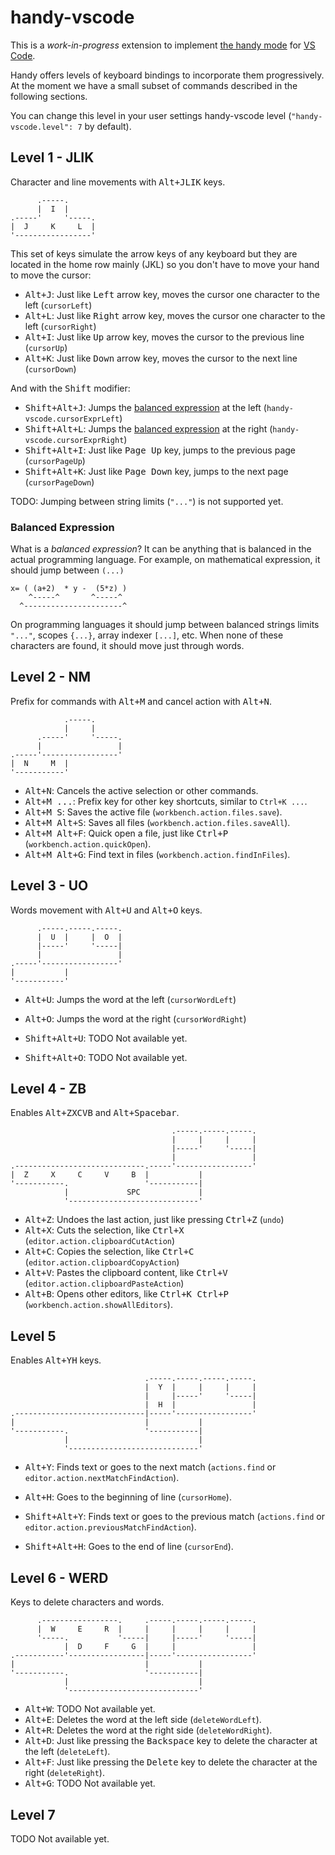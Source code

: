 # handy-vscode

This is a *work-in-progress* extension to implement
[the handy mode](https://github.com/superhandy/intro) for
[VS Code](https://github.com/microsoft/vscode/).

Handy offers levels of keyboard bindings to incorporate them
progressively. At the moment we have a small subset of commands
described in the following sections.

You can change this level in your user settings handy-vscode level
(`"handy-vscode.level": 7` by default).

## Level 1 - JLIK

Character and line movements with <kbd>Alt+JLIK</kbd> keys.

          .-----.
          |  I  |
    .-----'     '-----.
    |  J     K     L  |
    '-----------------'

This set of keys simulate the arrow keys of any keyboard but they are
located in the home row mainly (JKL) so you don't have to move your
hand to move the cursor:

* <kbd>Alt+J</kbd>: Just like <kbd>Left</kbd> arrow key, moves the
  cursor one character to the left (`cursorLeft`)
* <kbd>Alt+L</kbd>: Just like <kbd>Right</kbd> arrow key, moves the
  cursor one character to the left (`cursorRight`)
* <kbd>Alt+I</kbd>: Just like <kbd>Up</kbd> arrow key, moves the
  cursor to the previous line (`cursorUp`)
* <kbd>Alt+K</kbd>: Just like <kbd>Down</kbd> arrow key, moves the
  cursor to the next line (`cursorDown`)

And with the <kbd>Shift</kbd> modifier:

* <kbd>Shift+Alt+J</kbd>: Jumps the [balanced
  expression](#balanced-expression) at the left
  (`handy-vscode.cursorExprLeft`)
* <kbd>Shift+Alt+L</kbd>: Jumps the [balanced
  expression](#balanced-expression) at the right
  (`handy-vscode.cursorExprRight`)
* <kbd>Shift+Alt+I</kbd>: Just like <kbd>Page Up</kbd> key, jumps to
  the previous page (`cursorPageUp`)
* <kbd>Shift+Alt+K</kbd>: Just like <kbd>Page Down</kbd> key, jumps to
  the next page (`cursorPageDown`)

TODO: Jumping between string limits (`"..."`) is not supported yet.

### Balanced Expression

What is a *balanced expression*? It can be anything that is balanced
in the actual programming language. For example, on mathematical
expression, it should jump between `(...)`

    x= ( (a+2)  * y -  (5*z) )
        ^-----^       ^-----^
      ^----------------------^

On programming languages it should jump between balanced strings
limits `"..."`, scopes `{...}`, array indexer `[...]`, etc. When none
of these characters are found, it should move just through words.

## Level 2 - NM

Prefix for commands with <kbd>Alt+M</kbd> and cancel action with
<kbd>Alt+N</kbd>.

                .-----.
                |     |
          .-----'     '-----.
          |                 |
    .-----'-----------------'
    |  N     M  |
    '-----------'

* <kbd>Alt+N</kbd>: Cancels the active selection or other commands.
* <kbd>Alt+M ...</kbd>: Prefix key for other key shortcuts, similar to `Ctrl+K ...`.
* <kbd>Alt+M S</kbd>: Saves the active file (`workbench.action.files.save`).
* <kbd>Alt+M Alt+S</kbd>: Saves all files (`workbench.action.files.saveAll`).
* <kbd>Alt+M Alt+F</kbd>: Quick open a file, just like <kbd>Ctrl+P</kbd> (`workbench.action.quickOpen`).
* <kbd>Alt+M Alt+G</kbd>: Find text in files (`workbench.action.findInFiles`).

## Level 3 - UO

Words movement with <kbd>Alt+U</kbd> and <kbd>Alt+O</kbd> keys.

          .-----.-----.-----.
          |  U  |     |  O  |
          |-----'     '-----|
          |                 |
    .-----'-----------------'
    |           |
    '-----------'

* <kbd>Alt+U</kbd>: Jumps the word at the left (`cursorWordLeft`)
* <kbd>Alt+O</kbd>: Jumps the word at the right (`cursorWordRight`)

* <kbd>Shift+Alt+U</kbd>: TODO Not available yet.
* <kbd>Shift+Alt+O</kbd>: TODO Not available yet.

## Level 4 - ZB

Enables <kbd>Alt+ZXCVB</kbd> and <kbd>Alt+Spacebar</kbd>.

                                        .-----.-----.-----.
                                        |     |     |     |
                                        |-----'     '-----|
                                        |                 |
    .-----------------------------.-----'-----------------'
    |  Z     X     C     V     B  |           |
    '-----------.                 '-----------|
                |             SPC             |
                '-----------------------------'

* <kbd>Alt+Z</kbd>: Undoes the last action, just like pressing <kbd>Ctrl+Z</kbd> (`undo`)
* <kbd>Alt+X</kbd>: Cuts the selection, like <kbd>Ctrl+X</kbd> (`editor.action.clipboardCutAction`)
* <kbd>Alt+C</kbd>: Copies the selection, like <kbd>Ctrl+C</kbd> (`editor.action.clipboardCopyAction`)
* <kbd>Alt+V</kbd>: Pastes the clipboard content, like <kbd>Ctrl+V</kbd> (`editor.action.clipboardPasteAction`)
* <kbd>Alt+B</kbd>: Opens other editors, like <kbd>Ctrl+K Ctrl+P</kbd> (`workbench.action.showAllEditors`).

## Level 5

Enables <kbd>Alt+YH</kbd> keys.

                                  .-----.-----.-----.-----.
                                  |  Y  |     |     |     |
                                  |     |-----'     '-----|
                                  |  H  |                 |
    .-----------------------------|-----'-----------------'
    |                             |           |
    '-----------.                 '-----------|
                |                             |
                '-----------------------------'

* <kbd>Alt+Y</kbd>: Finds text or goes to the next match (`actions.find` or `editor.action.nextMatchFindAction`).
* <kbd>Alt+H</kbd>: Goes to the beginning of line (`cursorHome`).

* <kbd>Shift+Alt+Y</kbd>: Finds text or goes to the previous match (`actions.find` or `editor.action.previousMatchFindAction`).
* <kbd>Shift+Alt+H</kbd>: Goes to the end of line (`cursorEnd`).

## Level 6 - WERD

Keys to delete characters and words.

          .-----------------.     .-----.-----.-----.-----.
          |  W     E     R  |     |     |     |     |     |
          '-----.           '-----|     |-----'     '-----|
                |  D     F     G  |     |                 |
    .-----------'-----------------|-----'-----------------'
    |                             |           |
    '-----------.                 '-----------|
                |                             |
                '-----------------------------'

* <kbd>Alt+W</kbd>: TODO Not available yet.
* <kbd>Alt+E</kbd>: Deletes the word at the left side (`deleteWordLeft`).
* <kbd>Alt+R</kbd>: Deletes the word at the right side (`deleteWordRight`).
* <kbd>Alt+D</kbd>: Just like pressing the <kbd>Backspace</kbd> key to delete the character at the left (`deleteLeft`).
* <kbd>Alt+F</kbd>: Just like pressing the <kbd>Delete</kbd> key to delete the character at the right (`deleteRight`).
* <kbd>Alt+G</kbd>: TODO Not available yet.

## Level 7

TODO Not available yet.
